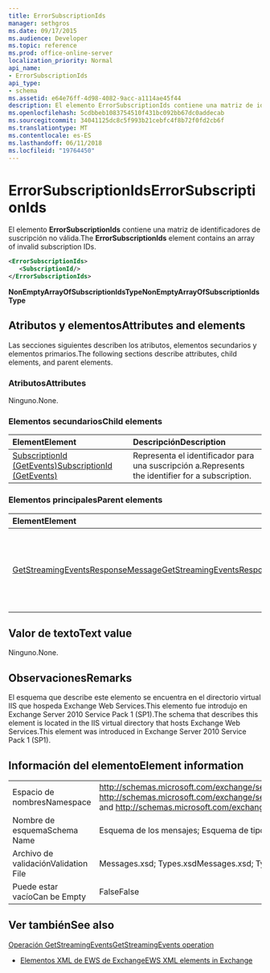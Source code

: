 ```yaml
---
title: ErrorSubscriptionIds
manager: sethgros
ms.date: 09/17/2015
ms.audience: Developer
ms.topic: reference
ms.prod: office-online-server
localization_priority: Normal
api_name:
- ErrorSubscriptionIds
api_type:
- schema
ms.assetid: e64e76ff-4d98-4082-9acc-a1114ae45f44
description: El elemento ErrorSubscriptionIds contiene una matriz de identificadores de suscripción no válida.
ms.openlocfilehash: 5cdbbeb1083754510f431bc092bb67dc0addecab
ms.sourcegitcommit: 34041125dc8c5f993b21cebfc4f8b72f0fd2cb6f
ms.translationtype: MT
ms.contentlocale: es-ES
ms.lasthandoff: 06/11/2018
ms.locfileid: "19764450"
---
```

# <a name="errorsubscriptionids"></a><span data-ttu-id="f8c0f-103">ErrorSubscriptionIds</span><span class="sxs-lookup"><span data-stu-id="f8c0f-103">ErrorSubscriptionIds</span></span>

<span data-ttu-id="f8c0f-104">El elemento **ErrorSubscriptionIds** contiene una matriz de identificadores de suscripción no válida.</span><span class="sxs-lookup"><span data-stu-id="f8c0f-104">The **ErrorSubscriptionIds** element contains an array of invalid subscription IDs.</span></span> 
  
```xml
<ErrorSubscriptionIds>
   <SubscriptionId/>
</ErrorSubscriptionIds>
```

 <span data-ttu-id="f8c0f-105">**NonEmptyArrayOfSubscriptionIdsType**</span><span class="sxs-lookup"><span data-stu-id="f8c0f-105">**NonEmptyArrayOfSubscriptionIdsType**</span></span>
## <a name="attributes-and-elements"></a><span data-ttu-id="f8c0f-106">Atributos y elementos</span><span class="sxs-lookup"><span data-stu-id="f8c0f-106">Attributes and elements</span></span>

<span data-ttu-id="f8c0f-107">Las secciones siguientes describen los atributos, elementos secundarios y elementos primarios.</span><span class="sxs-lookup"><span data-stu-id="f8c0f-107">The following sections describe attributes, child elements, and parent elements.</span></span>
  
### <a name="attributes"></a><span data-ttu-id="f8c0f-108">Atributos</span><span class="sxs-lookup"><span data-stu-id="f8c0f-108">Attributes</span></span>

<span data-ttu-id="f8c0f-109">Ninguno.</span><span class="sxs-lookup"><span data-stu-id="f8c0f-109">None.</span></span>
  
### <a name="child-elements"></a><span data-ttu-id="f8c0f-110">Elementos secundarios</span><span class="sxs-lookup"><span data-stu-id="f8c0f-110">Child elements</span></span>

|<span data-ttu-id="f8c0f-111">**Element**</span><span class="sxs-lookup"><span data-stu-id="f8c0f-111">**Element**</span></span>|<span data-ttu-id="f8c0f-112">**Descripción**</span><span class="sxs-lookup"><span data-stu-id="f8c0f-112">**Description**</span></span>|
|:-----|:-----|
|[<span data-ttu-id="f8c0f-113">SubscriptionId (GetEvents)</span><span class="sxs-lookup"><span data-stu-id="f8c0f-113">SubscriptionId (GetEvents)</span></span>](subscriptionid-getevents.md) <br/> |<span data-ttu-id="f8c0f-114">Representa el identificador para una suscripción a.</span><span class="sxs-lookup"><span data-stu-id="f8c0f-114">Represents the identifier for a subscription.</span></span>  <br/> |
   
### <a name="parent-elements"></a><span data-ttu-id="f8c0f-115">Elementos principales</span><span class="sxs-lookup"><span data-stu-id="f8c0f-115">Parent elements</span></span>

|<span data-ttu-id="f8c0f-116">**Element**</span><span class="sxs-lookup"><span data-stu-id="f8c0f-116">**Element**</span></span>|<span data-ttu-id="f8c0f-117">**Descripción**</span><span class="sxs-lookup"><span data-stu-id="f8c0f-117">**Description**</span></span>|
|:-----|:-----|
|[<span data-ttu-id="f8c0f-118">GetStreamingEventsResponseMessage</span><span class="sxs-lookup"><span data-stu-id="f8c0f-118">GetStreamingEventsResponseMessage</span></span>](getstreamingeventsresponsemessage.md) <br/> |<span data-ttu-id="f8c0f-119">Contiene el estado y el resultado de una única solicitud de [operación GetStreamingEvents](getstreamingevents-operation.md) .</span><span class="sxs-lookup"><span data-stu-id="f8c0f-119">Contains the status and result of a single [GetStreamingEvents operation](getstreamingevents-operation.md) request.</span></span>  <br/> |
   
## <a name="text-value"></a><span data-ttu-id="f8c0f-120">Valor de texto</span><span class="sxs-lookup"><span data-stu-id="f8c0f-120">Text value</span></span>

<span data-ttu-id="f8c0f-121">Ninguno.</span><span class="sxs-lookup"><span data-stu-id="f8c0f-121">None.</span></span>
  
## <a name="remarks"></a><span data-ttu-id="f8c0f-122">Observaciones</span><span class="sxs-lookup"><span data-stu-id="f8c0f-122">Remarks</span></span>

<span data-ttu-id="f8c0f-123">El esquema que describe este elemento se encuentra en el directorio virtual IIS que hospeda Exchange Web Services.This elemento fue introdujo en Exchange Server 2010 Service Pack 1 (SP1).</span><span class="sxs-lookup"><span data-stu-id="f8c0f-123">The schema that describes this element is located in the IIS virtual directory that hosts Exchange Web Services.This element was introduced in Exchange Server 2010 Service Pack 1 (SP1).</span></span>
  
## <a name="element-information"></a><span data-ttu-id="f8c0f-124">Información del elemento</span><span class="sxs-lookup"><span data-stu-id="f8c0f-124">Element information</span></span>

|||
|:-----|:-----|
|<span data-ttu-id="f8c0f-125">Espacio de nombres</span><span class="sxs-lookup"><span data-stu-id="f8c0f-125">Namespace</span></span>  <br/> |<span data-ttu-id="f8c0f-126">http://schemas.microsoft.com/exchange/services/2006/messages y http://schemas.microsoft.com/exchange/services/2006/types</span><span class="sxs-lookup"><span data-stu-id="f8c0f-126">http://schemas.microsoft.com/exchange/services/2006/messages and http://schemas.microsoft.com/exchange/services/2006/types</span></span>  <br/> |
|<span data-ttu-id="f8c0f-127">Nombre de esquema</span><span class="sxs-lookup"><span data-stu-id="f8c0f-127">Schema Name</span></span>  <br/> |<span data-ttu-id="f8c0f-128">Esquema de los mensajes; Esquema de tipos</span><span class="sxs-lookup"><span data-stu-id="f8c0f-128">Messages schema; Types schema</span></span>  <br/> |
|<span data-ttu-id="f8c0f-129">Archivo de validación</span><span class="sxs-lookup"><span data-stu-id="f8c0f-129">Validation File</span></span>  <br/> |<span data-ttu-id="f8c0f-130">Messages.xsd; Types.xsd</span><span class="sxs-lookup"><span data-stu-id="f8c0f-130">Messages.xsd; Types.xsd</span></span>  <br/> |
|<span data-ttu-id="f8c0f-131">Puede estar vacío</span><span class="sxs-lookup"><span data-stu-id="f8c0f-131">Can be Empty</span></span>  <br/> |<span data-ttu-id="f8c0f-132">False</span><span class="sxs-lookup"><span data-stu-id="f8c0f-132">False</span></span>  <br/> |
   
## <a name="see-also"></a><span data-ttu-id="f8c0f-133">Ver también</span><span class="sxs-lookup"><span data-stu-id="f8c0f-133">See also</span></span>



[<span data-ttu-id="f8c0f-134">Operación GetStreamingEvents</span><span class="sxs-lookup"><span data-stu-id="f8c0f-134">GetStreamingEvents operation</span></span>](getstreamingevents-operation.md)


- [<span data-ttu-id="f8c0f-135">Elementos XML de EWS de Exchange</span><span class="sxs-lookup"><span data-stu-id="f8c0f-135">EWS XML elements in Exchange</span></span>](ews-xml-elements-in-exchange.md)


